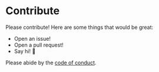 # Contribute

Please contribute! Here are some things that would be great:
- Open an issue!
- Open a pull request!
- Say hi! :wave:

Please abide by the [code of conduct](CODE_OF_CONDUCT.md).
